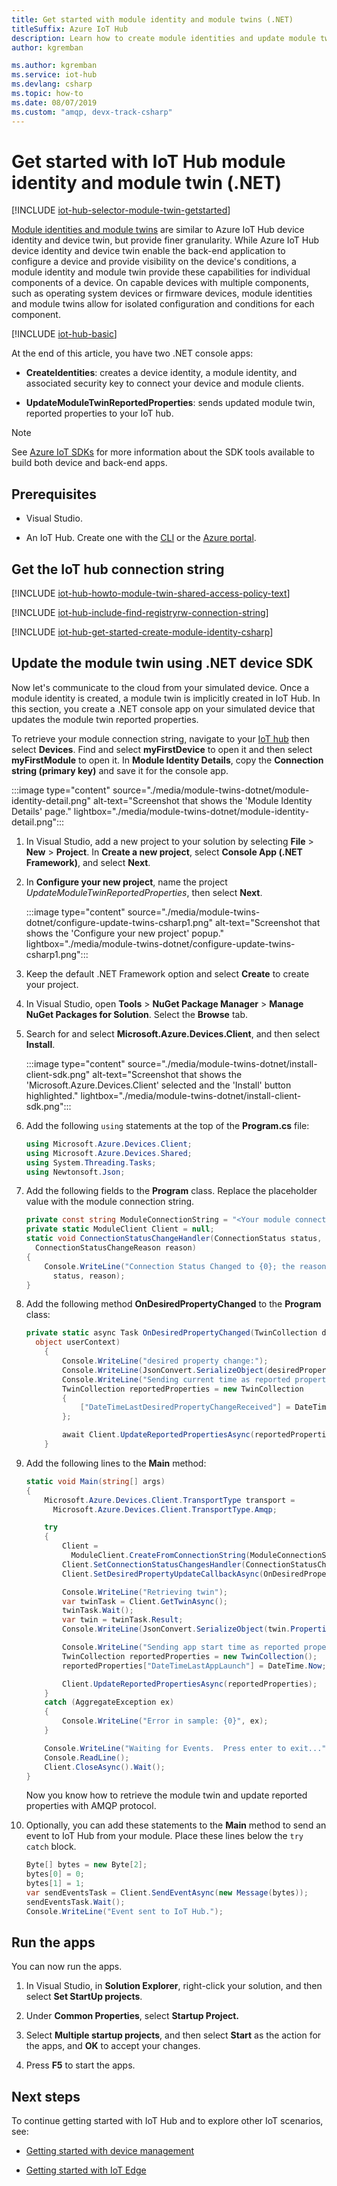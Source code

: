 ```yaml
---
title: Get started with module identity and module twins (.NET)
titleSuffix: Azure IoT Hub
description: Learn how to create module identities and update module twins using the Azure IoT Hub SDKs for .NET.
author: kgremban

ms.author: kgremban
ms.service: iot-hub
ms.devlang: csharp
ms.topic: how-to
ms.date: 08/07/2019
ms.custom: "amqp, devx-track-csharp"
---
```


# Get started with IoT Hub module identity and module twin (.NET)

[!INCLUDE [iot-hub-selector-module-twin-getstarted](../../includes/iot-hub-selector-module-twin-getstarted.md)]

[Module identities and module twins](iot-hub-devguide-module-twins.md) are similar to Azure IoT Hub device identity and device twin, but provide finer granularity. While Azure IoT Hub device identity and device twin enable the back-end application to configure a device and provide visibility on the device's conditions, a module identity and module twin provide these capabilities for individual components of a device. On capable devices with multiple components, such as operating system devices or firmware devices, module identities and module twins allow for isolated configuration and conditions for each component.

[!INCLUDE [iot-hub-basic](../../includes/iot-hub-basic-whole.md)]

At the end of this article, you have two .NET console apps:

* **CreateIdentities**: creates a device identity, a module identity, and associated security key to connect your device and module clients.

* **UpdateModuleTwinReportedProperties**: sends updated module twin, reported properties to your IoT hub.

> [!NOTE]
> See [Azure IoT SDKs](iot-hub-devguide-sdks.md) for more information about the SDK tools available to build both device and back-end apps.

## Prerequisites

* Visual Studio.

* An IoT Hub. Create one with the [CLI](iot-hub-create-using-cli.md) or the [Azure portal](iot-hub-create-through-portal.md).

## Get the IoT hub connection string

[!INCLUDE [iot-hub-howto-module-twin-shared-access-policy-text](../../includes/iot-hub-howto-module-twin-shared-access-policy-text.md)]

[!INCLUDE [iot-hub-include-find-registryrw-connection-string](../../includes/iot-hub-include-find-registryrw-connection-string.md)]

[!INCLUDE [iot-hub-get-started-create-module-identity-csharp](../../includes/iot-hub-get-started-create-module-identity-csharp.md)]

## Update the module twin using .NET device SDK

Now let's communicate to the cloud from your simulated device. Once a module identity is created, a module twin is implicitly created in IoT Hub. In this section, you create a .NET console app on your simulated device that updates the module twin reported properties.

To retrieve your module connection string, navigate to your [IoT hub](https://portal.azure.com/#view/HubsExtension/BrowseResource/resourceType/Microsoft.Devices%2FIotHubs) then select **Devices**. Find and select **myFirstDevice** to open it and then select **myFirstModule** to open it. In **Module Identity Details**, copy the **Connection string (primary key)** and save it for the console app.

:::image type="content" source="./media/module-twins-dotnet/module-identity-detail.png" alt-text="Screenshot that shows the 'Module Identity Details' page." lightbox="./media/module-twins-dotnet/module-identity-detail.png":::

1. In Visual Studio, add a new project to your solution by selecting **File** > **New** > **Project**. In **Create a new project**, select **Console App (.NET Framework)**, and select **Next**.

1. In **Configure your new project**, name the project *UpdateModuleTwinReportedProperties*, then select **Next**.

   :::image type="content" source="./media/module-twins-dotnet/configure-update-twins-csharp1.png" alt-text="Screenshot that shows the 'Configure your new project' popup." lightbox="./media/module-twins-dotnet/configure-update-twins-csharp1.png":::

1. Keep the default .NET Framework option and select **Create** to create your project.

1. In Visual Studio, open **Tools** > **NuGet Package Manager** > **Manage NuGet Packages for Solution**. Select the **Browse** tab.

1. Search for and select **Microsoft.Azure.Devices.Client**, and then select **Install**.

   :::image type="content" source="./media/module-twins-dotnet/install-client-sdk.png" alt-text="Screenshot that shows the 'Microsoft.Azure.Devices.Client' selected and the 'Install' button highlighted." lightbox="./media/module-twins-dotnet/install-client-sdk.png":::

1. Add the following `using` statements at the top of the **Program.cs** file:

    ```csharp
    using Microsoft.Azure.Devices.Client;
    using Microsoft.Azure.Devices.Shared;
    using System.Threading.Tasks;
    using Newtonsoft.Json;
    ```

1. Add the following fields to the **Program** class. Replace the placeholder value with the module connection string.

    ```csharp
    private const string ModuleConnectionString = "<Your module connection string>";
    private static ModuleClient Client = null;
    static void ConnectionStatusChangeHandler(ConnectionStatus status, 
      ConnectionStatusChangeReason reason)
    {
        Console.WriteLine("Connection Status Changed to {0}; the reason is {1}", 
          status, reason);
    }
    ```

1. Add the following method **OnDesiredPropertyChanged** to the **Program** class:

    ```csharp
    private static async Task OnDesiredPropertyChanged(TwinCollection desiredProperties, 
      object userContext)
        {
            Console.WriteLine("desired property change:");
            Console.WriteLine(JsonConvert.SerializeObject(desiredProperties));
            Console.WriteLine("Sending current time as reported property");
            TwinCollection reportedProperties = new TwinCollection
            {
                ["DateTimeLastDesiredPropertyChangeReceived"] = DateTime.Now
            };

            await Client.UpdateReportedPropertiesAsync(reportedProperties).ConfigureAwait(false);
        }
    ```

1. Add the following lines to the **Main** method:

    ```csharp
    static void Main(string[] args)
    {
        Microsoft.Azure.Devices.Client.TransportType transport = 
          Microsoft.Azure.Devices.Client.TransportType.Amqp;

        try
        {
            Client = 
              ModuleClient.CreateFromConnectionString(ModuleConnectionString, transport);
            Client.SetConnectionStatusChangesHandler(ConnectionStatusChangeHandler);
            Client.SetDesiredPropertyUpdateCallbackAsync(OnDesiredPropertyChanged, null).Wait();

            Console.WriteLine("Retrieving twin");
            var twinTask = Client.GetTwinAsync();
            twinTask.Wait();
            var twin = twinTask.Result;
            Console.WriteLine(JsonConvert.SerializeObject(twin.Properties)); 

            Console.WriteLine("Sending app start time as reported property");
            TwinCollection reportedProperties = new TwinCollection();
            reportedProperties["DateTimeLastAppLaunch"] = DateTime.Now;

            Client.UpdateReportedPropertiesAsync(reportedProperties);
        }
        catch (AggregateException ex)
        {
            Console.WriteLine("Error in sample: {0}", ex);
        }

        Console.WriteLine("Waiting for Events.  Press enter to exit...");
        Console.ReadLine();
        Client.CloseAsync().Wait();
    }
    ```

    Now you know how to retrieve the module twin and update reported properties with AMQP protocol.

1. Optionally, you can add these statements to the **Main** method to send an event to IoT Hub from your module. Place these lines below the `try catch` block.

    ```csharp
    Byte[] bytes = new Byte[2];
    bytes[0] = 0;
    bytes[1] = 1;
    var sendEventsTask = Client.SendEventAsync(new Message(bytes));
    sendEventsTask.Wait();
    Console.WriteLine("Event sent to IoT Hub.");
    ```

## Run the apps

You can now run the apps.

1. In Visual Studio, in **Solution Explorer**, right-click your solution, and then select **Set StartUp projects**.

1. Under **Common Properties**, select **Startup Project.**

1. Select **Multiple startup projects**, and then select **Start** as the action for the apps, and **OK** to accept your changes.

1. Press **F5** to start the apps.

## Next steps

To continue getting started with IoT Hub and to explore other IoT scenarios, see:

* [Getting started with device management](device-management-node.md)

* [Getting started with IoT Edge](../iot-edge/quickstart-linux.md)